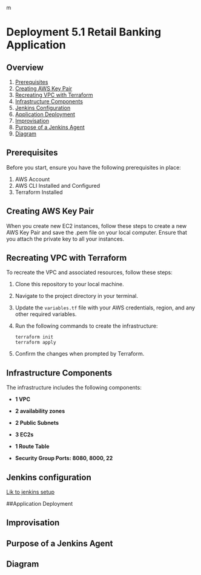 m
# Deployment 5.1 Retail Banking Application 

## Overview

1. [Prerequisites](#prerequisites)
2. [Creating AWS Key Pair](#creating-aws-key-pair)
3. [Recreating VPC with Terraform](#recreating-vpc-with-terraform)
4. [Infrastructure Components](#infrastructure-components)
5. [Jenkins Configuration](#jenkins-configuration)
6. [Application Deployment](#application-deployment)
7. [Improvisation](#improvisation)
8. [Purpose of a Jenkins Agent](#purpose-of-a-jenkins-agent)
9. [Diagram](#diagram)

## Prerequisites

Before you start, ensure you have the following prerequisites in place:

1. AWS Account
2. AWS CLI Installed and Configured
3. Terraform Installed

## Creating AWS Key Pair

When you create new EC2 instances, follow these steps to create a new AWS Key Pair and save the .pem file on your local computer. Ensure that you attach the private key to all your instances.

## Recreating VPC with Terraform

To recreate the VPC and associated resources, follow these steps:

1. Clone this repository to your local machine.

2. Navigate to the project directory in your terminal.

3. Update the `variables.tf` file with your AWS credentials, region, and any other required variables.

4. Run the following commands to create the infrastructure:

   ```
   terraform init
   terraform apply
   ```

5. Confirm the changes when prompted by Terraform.

## Infrastructure Components

The infrastructure includes the following components:

- **1 VPC**

- **2 availability zones**
- **2 Public Subnets**
- **3 EC2s**
- **1 Route Table**
- **Security Group Ports: 8080, 8000, 22**

## Jenkins configuration
[Lik to jenkins setup](/requirements/jenkins.sh)

##Application Deployment


## Improvisation


## Purpose of a Jenkins Agent


## Diagram
